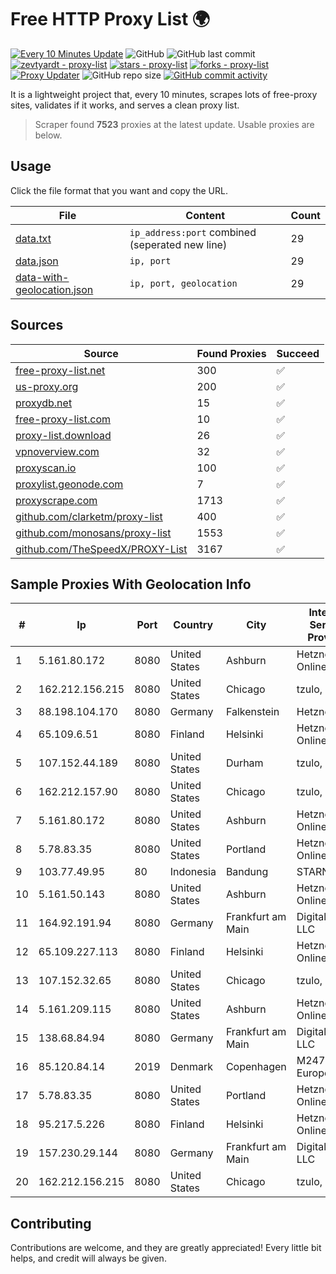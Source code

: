 
# Free HTTP Proxy List 🌍

[![Every 10 Minutes Update](https://github.com/mertguvencli/http-proxy-list/actions/workflows/main.yml/badge.svg?branch=main)](https://github.com/mertguvencli/http-proxy-list/actions/workflows/main.yml)
![GitHub](https://img.shields.io/github/license/mertguvencli/http-proxy-list)
![GitHub last commit](https://img.shields.io/github/last-commit/mertguvencli/http-proxy-list)
[![zevtyardt - proxy-list](https://img.shields.io/static/v1?label=zevtyardt&message=proxy-list&color=blue&logo=github)](https://github.com/zevtyardt/proxy-list "Go to GitHub repo")
[![stars - proxy-list](https://img.shields.io/github/stars/zevtyardt/proxy-list?style=social)](https://github.com/zevtyardt/proxy-list)
[![forks - proxy-list](https://img.shields.io/github/forks/zevtyardt/proxy-list?style=social)](https://github.com/zevtyardt/proxy-list)
[![Proxy Updater](https://github.com/zevtyardt/proxy-list/workflows/Proxy%20Updater/badge.svg)](https://github.com/zevtyardt/proxy-list/actions?query=workflow:"Proxy+Updater")
![GitHub repo size](https://img.shields.io/github/repo-size/zevtyardt/proxy-list)
[![GitHub commit activity](https://img.shields.io/github/commit-activity/m/zevtyardt/proxy-list?logo=commits)](https://github.com/zevtyardt/proxy-list/commits/main)

It is a lightweight project that, every 10 minutes, scrapes lots of free-proxy sites, validates if it works, and serves a clean proxy list.

> Scraper found **7523** proxies at the latest update. Usable proxies are below.

## Usage

Click the file format that you want and copy the URL.

|File|Content|Count|
|----|-------|-----|
|[data.txt](https://raw.githubusercontent.com/mertguvencli/http-proxy-list/main/proxy-list/data.txt)|`ip_address:port` combined (seperated new line)|29|
|[data.json](https://raw.githubusercontent.com/mertguvencli/http-proxy-list/main/proxy-list/data.json)|`ip, port`|29|
|[data-with-geolocation.json](https://raw.githubusercontent.com/mertguvencli/http-proxy-list/main/proxy-list/data-with-geolocation.json)|`ip, port, geolocation`|29|

## Sources

|Source|Found Proxies|Succeed|
|------|-------------|-------|
|[free-proxy-list.net](https://free-proxy-list.net)|300|✅|
|[us-proxy.org](https://www.us-proxy.org)|200|✅|
|[proxydb.net](http://proxydb.net)|15|✅|
|[free-proxy-list.com](https://free-proxy-list.com/?page=&port=&type%5B%5D=http&type%5B%5D=https&up_time=0&search=Search)|10|✅|
|[proxy-list.download](https://www.proxy-list.download/HTTP)|26|✅|
|[vpnoverview.com](https://vpnoverview.com/privacy/anonymous-browsing/free-proxy-servers)|32|✅|
|[proxyscan.io](https://www.proxyscan.io)|100|✅|
|[proxylist.geonode.com](https://proxylist.geonode.com/api/proxy-list?limit=300&page=1&sort_by=lastChecked&sort_type=desc&protocols=http,https)|7|✅|
|[proxyscrape.com](https://api.proxyscrape.com/v2/?request=displayproxies&protocol=http&timeout=10000&country=all&ssl=all&anonymity=all)|1713|✅|
|[github.com/clarketm/proxy-list](https://raw.githubusercontent.com/clarketm/proxy-list/master/proxy-list-raw.txt)|400|✅|
|[github.com/monosans/proxy-list](https://raw.githubusercontent.com/monosans/proxy-list/main/proxies/http.txt)|1553|✅|
|[github.com/TheSpeedX/PROXY-List](https://raw.githubusercontent.com/TheSpeedX/PROXY-List/master/http.txt)|3167|✅|


## Sample Proxies With Geolocation Info

|#|Ip|Port|Country|City|Internet Service Provider|
|-|--|----|-------|----|-------------------------|
|1|5.161.80.172|8080|United States|Ashburn|Hetzner Online GmbH|
|2|162.212.156.215|8080|United States|Chicago|tzulo, inc.|
|3|88.198.104.170|8080|Germany|Falkenstein|Hetzner|
|4|65.109.6.51|8080|Finland|Helsinki|Hetzner Online GmbH|
|5|107.152.44.189|8080|United States|Durham|tzulo, inc.|
|6|162.212.157.90|8080|United States|Chicago|tzulo, inc.|
|7|5.161.80.172|8080|United States|Ashburn|Hetzner Online GmbH|
|8|5.78.83.35|8080|United States|Portland|Hetzner Online GmbH|
|9|103.77.49.95|80|Indonesia|Bandung|STARNET|
|10|5.161.50.143|8080|United States|Ashburn|Hetzner Online GmbH|
|11|164.92.191.94|8080|Germany|Frankfurt am Main|DigitalOcean, LLC|
|12|65.109.227.113|8080|Finland|Helsinki|Hetzner Online GmbH|
|13|107.152.32.65|8080|United States|Chicago|tzulo, inc.|
|14|5.161.209.115|8080|United States|Ashburn|Hetzner Online GmbH|
|15|138.68.84.94|8080|Germany|Frankfurt am Main|DigitalOcean, LLC|
|16|85.120.84.14|2019|Denmark|Copenhagen|M247 Europe SRL|
|17|5.78.83.35|8080|United States|Portland|Hetzner Online GmbH|
|18|95.217.5.226|8080|Finland|Helsinki|Hetzner Online GmbH|
|19|157.230.29.144|8080|Germany|Frankfurt am Main|DigitalOcean, LLC|
|20|162.212.156.215|8080|United States|Chicago|tzulo, inc.|



## Contributing

Contributions are welcome, and they are greatly appreciated! Every
little bit helps, and credit will always be given.

